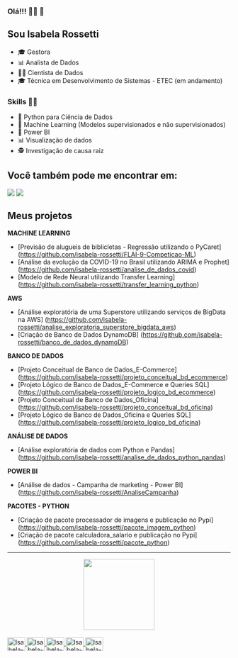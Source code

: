 ### Olá!!! 👩‍💻 👋 

## Sou Isabela Rossetti

* 🎓 Gestora
* 📊 Analista de Dados 
* 👩‍💻 Cientista de Dados
* 🎓 Técnica em Desenvolvimento de Sistemas - ETEC (em andamento)

### Skills 👩‍💻

* 🐍 Python para Ciência de Dados
* 🔮 Machine Learning (Modelos supervisionados e não supervisionados)
* 🧮 Power BI
* 📊 Visualização de dados
* 🕵️‍ Investigação de causa raiz



## Você também pode me encontrar em:
<div> 
 <a href="https://www.linkedin.com/in/isabelarossetti/" target="_blank"><img src="https://img.shields.io/badge/-LinkedIn-%230077B5?style=for-the-badge&logo=linkedin&logoColor=white" target="_blank"></a> 
 <a href = "mailto:isabelarossetti.ir@gmail.com"><img src="https://img.shields.io/badge/-Gmail-%23333?style=for-the-badge&logo=gmail&logoColor=white" target="_blank"></a>



## Meus projetos

**MACHINE LEARNING**

- [Previsão de alugueis de biblicletas - Regressão utilizando o PyCaret] (https://github.com/isabela-rossetti/FLAI-9-Competicao-ML)
- [Análise da evolução da COVID-19 no Brasil utilizando ARIMA e Prophet] (https://github.com/isabela-rossetti/analise_de_dados_covid)
- [Modelo de Rede Neural utilizando Transfer Learning] (https://github.com/isabela-rossetti/transfer_learning_python)

**AWS**

- [Análise exploratória de uma Superstore utilizando serviços de BigData na AWS] (https://github.com/isabela-rossetti/analise_exploratoria_superstore_bigdata_aws)
- [Criação de Banco de Dados DynamoDB] (https://github.com/isabela-rossetti/banco_de_dados_dynamoDB)

**BANCO DE DADOS**

* [Projeto Conceitual de Banco de Dados_E-Commerce] (https://github.com/isabela-rossetti/projeto_conceitual_bd_ecommerce)
* [Projeto Lógico de Banco de Dados_E-Commerce e Queries SQL] (https://github.com/isabela-rossetti/projeto_logico_bd_ecommerce)
* [Projeto Conceitual de Banco de Dados_Oficina] (https://github.com/isabela-rossetti/projeto_conceitual_bd_oficina)
* [Projeto Lógico de Banco de Dados_Oficina e Queries SQL] (https://github.com/isabela-rossetti/projeto_logico_bd_oficina)

**ANÁLISE DE DADOS**

* [Análise exploratória de dados com Python e Pandas] (https://github.com/isabela-rossetti/analise_de_dados_python_pandas)

**POWER BI**

- [Análise de dados - Campanha de marketing - Power BI] (https://github.com/isabela-rossetti/AnaliseCampanha)

**PACOTES - PYTHON**

* [Criação de pacote processador de imagens e publicação no Pypi] (https://github.com/isabela-rossetti/pacote_imagem_python)
* [Criação de pacote calculadora_salario e publicação no Pypi] (https://github.com/isabela-rossetti/pacote_python)

______



<div align="center">
  <a href="https://github.com/isabela-rossetti">
  <img height="160em" src="https://github-readme-stats.vercel.app/api?username=isabela-rossetti&show_icons=true&theme=radical&include_all_commits=true&count_private=true"/>

</div>

<div style="display: inline_block"><br>
  <img align="center" alt="Isabela-Py" height="30" width="40" src="https://cdn.jsdelivr.net/gh/devicons/devicon/icons/python/python-original.svg" />
  <img align="center" alt="Isabela-Pandas" height="30" width="40" src="https://cdn.jsdelivr.net/gh/devicons/devicon/icons/pandas/pandas-original.svg" />
   <img align="center" alt="Isabela-Git" height="30" width="40" src="https://cdn.jsdelivr.net/gh/devicons/devicon/icons/git/git-original.svg" />
  <img align="center" alt="Isabela-AWS" height="30" width="40" src="https://cdn.jsdelivr.net/gh/devicons/devicon/icons/amazonwebservices/amazonwebservices-original.svg" />
  <img align="center" alt="Isabela-MySQL" height="30" width="40" src="https://cdn.jsdelivr.net/gh/devicons/devicon/icons/mysql/mysql-original.svg" />

</div>

